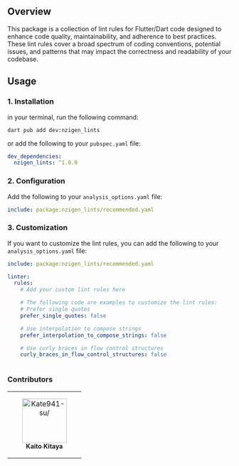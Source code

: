 ## Overview

This package is a collection of lint rules for Flutter/Dart code designed to enhance code quality, maintainability, and adherence to best practices. 
These lint rules cover a broad spectrum of coding conventions, potential issues, and patterns that may impact the correctness and readability of your codebase.

## Usage

### 1. Installation

in your terminal, run the following command:
```shell
dart pub add dev:nzigen_lints
```

or add the following to your `pubspec.yaml` file:

```yaml
dev_dependencies:
  nzigen_lints: ^1.0.0
```

### 2. Configuration
Add the following to your `analysis_options.yaml` file:

```yaml
include: package:nzigen_lints/recommended.yaml
```

### 3. Customization
If you want to customize the lint rules, you can add the following to your `analysis_options.yaml` file:

```yaml
include: package:nzigen_lints/recommended.yaml

linter:
  rules:
    # Add your custom lint rules here

    # The following code are examples to customize the lint rules:
    # Prefer single quotes
    prefer_single_quotes: false

    # Use interpolation to compose strings
    prefer_interpolation_to_compose_strings: false

    # Use curly braces in flow control structures
    curly_braces_in_flow_control_structures: false
  
```

### Contributors

<table>
<tr>
    <td align="center" style="word-wrap: break-word; width: 150.0; height: 150.0">
        <a href=https://github.com/Kate941-su>
            <img src=https://avatars.githubusercontent.com/u/62321671?v=4 width="100;"  alt=Kate941-su/>
            <br />
            <sub style="font-size:14px"><b>Kaito Kitaya</b></sub>
        </a>
    </td>
</tr>
</table>